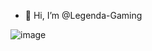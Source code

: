 - 👋 Hi, I’m @Legenda-Gaming
<!---
Es sind private Dateien für unseren Server, Ihr könnt es gern kostenlos runterladen, es wäre nett und eine kleine Spende zu hinterlassen.
--->
![image](https://github.com/Legenda-Gaming/Legenda-Gaming/assets/170621683/6c5a9ea9-8e7a-43e2-9b18-aac6f4f0ea46)
